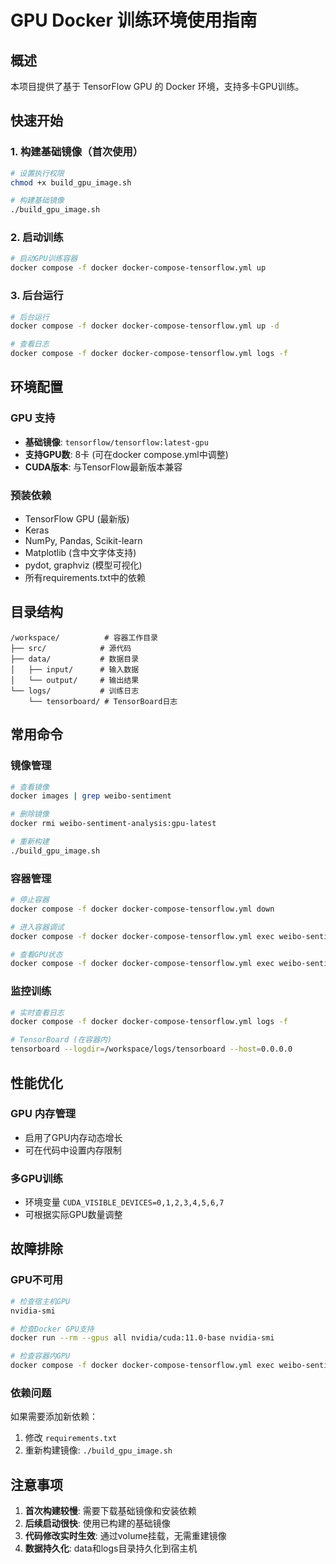 # GPU Docker 训练环境使用指南

## 概述

本项目提供了基于 TensorFlow GPU 的 Docker 环境，支持多卡GPU训练。

## 快速开始

### 1. 构建基础镜像（首次使用）

```bash
# 设置执行权限
chmod +x build_gpu_image.sh

# 构建基础镜像
./build_gpu_image.sh
```

### 2. 启动训练

```bash
# 启动GPU训练容器
docker compose -f docker docker-compose-tensorflow.yml up
```

### 3. 后台运行

```bash
# 后台运行
docker compose -f docker docker-compose-tensorflow.yml up -d

# 查看日志
docker compose -f docker docker-compose-tensorflow.yml logs -f
```

## 环境配置

### GPU 支持

- **基础镜像**: `tensorflow/tensorflow:latest-gpu`
- **支持GPU数**: 8卡 (可在docker compose.yml中调整)
- **CUDA版本**: 与TensorFlow最新版本兼容

### 预装依赖

- TensorFlow GPU (最新版)
- Keras
- NumPy, Pandas, Scikit-learn
- Matplotlib (含中文字体支持)
- pydot, graphviz (模型可视化)
- 所有requirements.txt中的依赖

## 目录结构

```
/workspace/          # 容器工作目录
├── src/            # 源代码
├── data/           # 数据目录
│   ├── input/      # 输入数据
│   └── output/     # 输出结果
└── logs/           # 训练日志
    └── tensorboard/ # TensorBoard日志
```

## 常用命令

### 镜像管理

```bash
# 查看镜像
docker images | grep weibo-sentiment

# 删除镜像
docker rmi weibo-sentiment-analysis:gpu-latest

# 重新构建
./build_gpu_image.sh
```

### 容器管理

```bash
# 停止容器
docker compose -f docker docker-compose-tensorflow.yml down

# 进入容器调试
docker compose -f docker docker-compose-tensorflow.yml exec weibo-sentiment-tensorflow bash

# 查看GPU状态
docker compose -f docker docker-compose-tensorflow.yml exec weibo-sentiment-tensorflow nvidia-smi
```

### 监控训练

```bash
# 实时查看日志
docker compose -f docker docker-compose-tensorflow.yml logs -f

# TensorBoard (在容器内)
tensorboard --logdir=/workspace/logs/tensorboard --host=0.0.0.0
```

## 性能优化

### GPU 内存管理

- 启用了GPU内存动态增长
- 可在代码中设置内存限制

### 多GPU训练

- 环境变量 `CUDA_VISIBLE_DEVICES=0,1,2,3,4,5,6,7`
- 可根据实际GPU数量调整

## 故障排除

### GPU不可用

```bash
# 检查宿主机GPU
nvidia-smi

# 检查Docker GPU支持
docker run --rm --gpus all nvidia/cuda:11.0-base nvidia-smi

# 检查容器内GPU
docker compose -f docker docker-compose-tensorflow.yml exec weibo-sentiment-tensorflow python -c "import tensorflow as tf; print(tf.config.list_physical_devices('GPU'))"
```

### 依赖问题

如果需要添加新依赖：

1. 修改 `requirements.txt`
2. 重新构建镜像: `./build_gpu_image.sh`

## 注意事项

1. **首次构建较慢**: 需要下载基础镜像和安装依赖
2. **后续启动很快**: 使用已构建的基础镜像
3. **代码修改实时生效**: 通过volume挂载，无需重建镜像
4. **数据持久化**: data和logs目录持久化到宿主机
